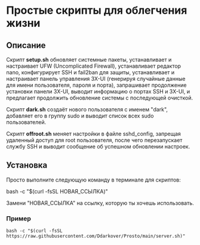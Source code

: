 # Простые скрипты для облегчения жизни

## Описание

Скрипт **setup.sh** обновляет системные пакеты, устанавливает и настраивает UFW (Uncomplicated Firewall), устанавливает редактор nano, конфигурирует SSH и fail2ban для защиты, устанавливает и настраивает панель управления 3X-UI (генерируя случайные данные для имени пользователя, пароля и порта), запрашивает продолжение установки панели 3X-UI, выводит информацию о портах SSH и 3X-UI, и предлагает продолжить обновление системы с последующей очисткой.

Скрипт **dark.sh** создаёт нового пользователя с именем "dark", добавляет его в группу sudo и выводит список всех sudo пользователей.

Скрипт **offroot.sh** меняет настройки в файле sshd_config, запрещая удаленный доступ для root пользователя, после чего перезапускает службу SSH и выводит сообщение об успешном обновлении настроек.
## Установка
Просто выполните следующую команду в терминале для скриптов:

bash -c "$(curl -fsSL НОВАЯ_ССЫЛКА)"

Замени "НОВАЯ_ССЫЛКА" на ссылку, которую ты хочешь использовать.
### Пример
```
bash -c "$(curl -fsSL https://raw.githubusercontent.com/Ddarkover/Prosto/main/server.sh)"
```
